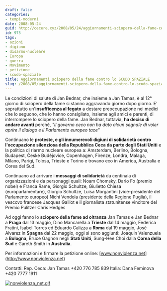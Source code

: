 ```yaml
---
draft: false
categories:
- tempi-moderni
date: 2008-05-24
guid: http://cecere.xyz/2008/05/24/aggiornamenti-sciopero-della-fame-contro-lo-scudo-spaziale/
id: 975
tags:
- azioni
- digiuno
- disarmo-nucleare
- Europa
- guerra
- Movimento
- petizione
- scudo-spaziale
title: Aggiornamenti sciopero della fame contro lo SCUDO SPAZIALE
slug: /2008/05/aggiornamenti-sciopero-della-fame-contro-lo-scudo-spaziale/
---
```


Le condizioni di salute di Jan Bednar, che insieme a Jan Tamas, è al 12° giorno di sciopero della fame si stanno aggravando giorno dopo giorno. E' soprattutto un'**insufficenza al fegato** a destare preoccupazione nei medici che lo seguono, che lo hanno consigliato, insieme agli amici e parenti, di interrompere lo sciopero della fame. Jan Bednar, tuttavia, **ha deciso di andare avanti** perché, _"Il governo ceco non ha dato alcun segnale di voler aprire il dialogo e il Parlamento europeo tace"_

Continuano le **proteste, e gli innumerevoli digiuni di solidarietà contro l'occupazione silenziosa della Repubblica Ceca da parte degli Stati Uniti** e la politica di riarmo nucleare europea a: Amsterdam, Berlino, Bologna, Budapest, České Budějovice, Copenhagen, Firenze, Londra, Malaga, Milano, Parigi, Tolosa, Trieste e Torino e trovano eco in America, Australia e Corea del Sud.

Continuano ad arrivare i **messaggi di solidarietà** da centinaia di organizzazioni e da personaggi quali: Noam Chomsky, Dario Fo (premio nobel) e Franca Rame, Giorgio Schultze, Giulietto Chiesa (europarlamentare), Giorgio Schultze, Luisa Morgantini (vice-presidente del Parlamento europeo) Nichi Vendola (presidente della Regione Puglia), il vescovo francese Jacques Gaillot e il giornalista statunitense vincitore del Premio Pulitzer Chris Hedges

Ad oggi fanno lo **sciopero della fame ad oltranza** Jan Tamas e Jan Bednar a **Praga** dal 13 maggio, Dino Mancarella a **Trieste** dal 14 maggio, Federica Fratini, Isabel Torres ed Eduardo Calizza a **Roma** dal 19 maggio, José Alvarez in **Spagna** dal 22 maggio, oggi si sono aggiunti: Joaquin Valenzuela a **Bologna**, Bruce Gagnon negli **Stati Uniti**, Sung-Hee Choi dalla **Corea della Sud** e Gareth Smith in **Australia**.

Per informazioni e firmare la petizione online: [www.nonviolenza.net](http://www.nonviolenza.net)

Contatti: Rep. Ceca: Jan Tamas +420 776 785 839 Italia: Dana Feminova +420 7777 1911

[![nonviolenza_net.gif](http://cecere.xyz/wp-content/uploads/sites/3/2008/05/nonviolenza_net.gif)](http://www.nonviolenza.net "nonviolenza_net.gif")